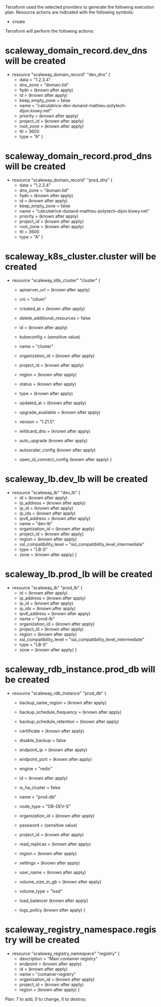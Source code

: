 Terraform used the selected providers to generate the following execution plan. Resource actions are indicated with the following symbols:
  + create

Terraform will perform the following actions:

  # scaleway_domain_record.dev_dns will be created
  + resource "scaleway_domain_record" "dev_dns" {
      + data            = "1.2.3.4"
      + dns_zone        = "domain.tld"
      + fqdn            = (known after apply)
      + id              = (known after apply)
      + keep_empty_zone = false
      + name            = "calculatrice-dev-dunand-mathieu-polytech-dijon.kiowy.net"
      + priority        = (known after apply)
      + project_id      = (known after apply)
      + root_zone       = (known after apply)
      + ttl             = 3600
      + type            = "A"
    }

  # scaleway_domain_record.prod_dns will be created
  + resource "scaleway_domain_record" "prod_dns" {
      + data            = "1.2.3.4"
      + dns_zone        = "domain.tld"
      + fqdn            = (known after apply)
      + id              = (known after apply)
      + keep_empty_zone = false
      + name            = "calculatrice-dunand-mathieu-polytech-dijon.kiowy.net"
      + priority        = (known after apply)
      + project_id      = (known after apply)
      + root_zone       = (known after apply)
      + ttl             = 3600
      + type            = "A"
    }

  # scaleway_k8s_cluster.cluster will be created
  + resource "scaleway_k8s_cluster" "cluster" {
      + apiserver_url               = (known after apply)
      + cni                         = "cilium"
      + created_at                  = (known after apply)
      + delete_additional_resources = false
      + id                          = (known after apply)
      + kubeconfig                  = (sensitive value)
      + name                        = "cluster"
      + organization_id             = (known after apply)
      + project_id                  = (known after apply)
      + region                      = (known after apply)
      + status                      = (known after apply)
      + type                        = (known after apply)
      + updated_at                  = (known after apply)
      + upgrade_available           = (known after apply)
      + version                     = "1.21.5"
      + wildcard_dns                = (known after apply)

      + auto_upgrade (known after apply)

      + autoscaler_config (known after apply)

      + open_id_connect_config (known after apply)
    }

  # scaleway_lb.dev_lb will be created
  + resource "scaleway_lb" "dev_lb" {
      + id                      = (known after apply)
      + ip_address              = (known after apply)
      + ip_id                   = (known after apply)
      + ip_ids                  = (known after apply)
      + ipv6_address            = (known after apply)
      + name                    = "dev-lb"
      + organization_id         = (known after apply)
      + project_id              = (known after apply)
      + region                  = (known after apply)
      + ssl_compatibility_level = "ssl_compatibility_level_intermediate"
      + type                    = "LB-S"
      + zone                    = (known after apply)
    }

  # scaleway_lb.prod_lb will be created
  + resource "scaleway_lb" "prod_lb" {
      + id                      = (known after apply)
      + ip_address              = (known after apply)
      + ip_id                   = (known after apply)
      + ip_ids                  = (known after apply)
      + ipv6_address            = (known after apply)
      + name                    = "prod-lb"
      + organization_id         = (known after apply)
      + project_id              = (known after apply)
      + region                  = (known after apply)
      + ssl_compatibility_level = "ssl_compatibility_level_intermediate"
      + type                    = "LB-S"
      + zone                    = (known after apply)
    }

  # scaleway_rdb_instance.prod_db will be created
  + resource "scaleway_rdb_instance" "prod_db" {
      + backup_same_region        = (known after apply)
      + backup_schedule_frequency = (known after apply)
      + backup_schedule_retention = (known after apply)
      + certificate               = (known after apply)
      + disable_backup            = false
      + endpoint_ip               = (known after apply)
      + endpoint_port             = (known after apply)
      + engine                    = "redis"
      + id                        = (known after apply)
      + is_ha_cluster             = false
      + name                      = "prod-db"
      + node_type                 = "DB-DEV-S"
      + organization_id           = (known after apply)
      + password                  = (sensitive value)
      + project_id                = (known after apply)
      + read_replicas             = (known after apply)
      + region                    = (known after apply)
      + settings                  = (known after apply)
      + user_name                 = (known after apply)
      + volume_size_in_gb         = (known after apply)
      + volume_type               = "lssd"

      + load_balancer (known after apply)

      + logs_policy (known after apply)
    }

  # scaleway_registry_namespace.registry will be created
  + resource "scaleway_registry_namespace" "registry" {
      + description     = "Main container registry"
      + endpoint        = (known after apply)
      + id              = (known after apply)
      + name            = "container-registry"
      + organization_id = (known after apply)
      + project_id      = (known after apply)
      + region          = (known after apply)
    }

Plan: 7 to add, 0 to change, 0 to destroy.
